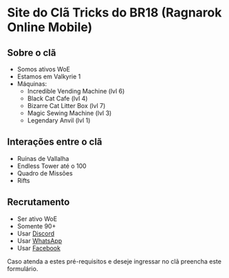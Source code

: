 # Site do Clã Tricks do BR18 (Ragnarok Online Mobile)

## Sobre o clã

- Somos ativos WoE
- Estamos em Valkyrie 1
- Máquinas:
  - Incredible Vending Machine (lvl 6)
  - Black Cat Cafe (lvl 4)
  - Bizarre Cat Litter Box (lvl 7)
  - Magic Sewing Machine (lvl 3)
  - Legendary Anvil (lvl 1)

## Interações entre o clã

- Ruínas de Vallalha
- Endless Tower até o 100
- Quadro de Missões
- Rifts

## Recrutamento

- Ser ativo WoE
- Somente 90+
- Usar [Discord](https://discordapp.com/)
- Usar [WhatsApp](https://whatsapp.com/)
- Usar [Facebook](https://facebook.com/)

Caso atenda a estes pré-requisitos e deseje ingressar no clã preencha este formulário.

